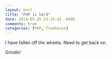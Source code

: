```yaml
---
layout: post
title: "PHP is hard"
date: 2014-05-26 23:24:42 -0400
comments: true
categories: [PHP, Treehouse]
---
```

I have fallen off the wheels.
Need to get back on.

Grindin'
